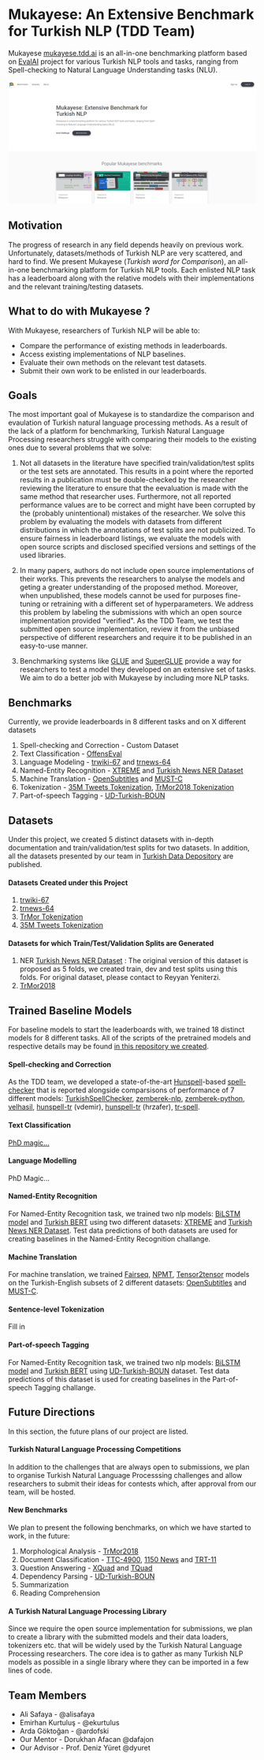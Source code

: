 # Mukayese: An Extensive Benchmark for Turkish NLP (TDD Team)

Mukayese [mukayese.tdd.ai](mukayese.tdd.ai) is an all-in-one  benchmarking platform based on [EvalAI](https://github.com/Cloud-CV/EvalAI) project for various Turkish NLP tools and tasks, ranging from Spell-checking to Natural Language Understanding tasks (NLU).

![Screenshot](./mukayese.png)

## Motivation

The progress of research in any field depends heavily on previous work. Unfortunately, datasets/methods of Turkish NLP are very scattered, and hard to find. We present Mukayese (_Turkish word for Comparison_), an all-in-one benchmarking platform for Turkish NLP tools. Each enlisted NLP task has a leaderboard along with the relative models with their implementations and the relevant training/testing datasets. 

## What to do with Mukayese ?

With Mukayese, researchers of Turkish NLP will be able to:

 - Compare the performance of existing methods in leaderboards.
 - Access existing implementations of NLP baselines.
 - Evaluate their own methods on the relevant test datasets.
 - Submit their own work to be enlisted in our leaderboards.


## Goals

The most important goal of Mukayese is to standardize the comparison and evaulation of Turkish natural language processing methods. As a result of the lack of a platform for benchmarking, Turkish Natural Language Processing researchers struggle with comparing their models to the existing ones due to several problems that we solve:

1. Not all  datasets in the literature have specified train/validation/test splits or the test sets are annotated. This results in a point where the reported results in a publication must be double-checked by the researcher reviewing the literature to ensure that the eevaluation is made with the same method that researcher uses. Furthermore, not all reported performance values are to be correct and might have been corrupted by the (probably unintentional) mistakes of the researcher. We solve this problem by evaluating the models with datasets from different distributions in which the annotations of test splits are not publicized. To ensure fairness in leaderboard listings, we evaluate the models with open source scripts and disclosed specified versions and settings of the used libraries.  

1. In many papers, authors do not include open source implementations of their works. This prevents the researchers to analyse the models and geting a greater understanding of the proposed method. Moreover, when unpublished, these models cannot be used for purposes fine-tuning or retraining with a different set of hyperparameters. We address this problem by labeling the submissions with which an open source implementation provided "verified". As the TDD Team, we test the submitted open source implementation, review it from the unbiased perspective of different researchers and require it to be published in an easy-to-use manner.   

1. Benchmarking systems like [GLUE](https://gluebenchmark.com/) and [SuperGLUE](https://super.gluebenchmark.com/) provide a way for researchers to test a model they developed on an extensive set of tasks. We aim to do a better job with Mukayese by including more NLP tasks.

## Benchmarks

Currently, we provide leaderboards in 8 different tasks and on X different datasets

1. Spell-checking and Correction - Custom Dataset
2. Text Classification - [OffensEval](https://sites.google.com/site/offensevalsharedtask/multilingual)
3. Language Modeling - [trwiki-67](https://data.tdd.ai/#/6bdc4da6-7638-4adc-825b-d101918439bb) and [trnews-64](https://github.com/tdd-ai/trnews-64)
4. Named-Entity Recognition - [XTREME](https://data.tdd.ai/#/204e1373-7a9e-4f76-aa75-7708593cf2dd) and [Turkish News NER Dataset](https://data.tdd.ai/#/0a027105-498c-46f7-9867-2ceeac5e64b7)
5. Machine Translation - [OpenSubtitles](https://opus.nlpl.eu/OpenSubtitles2018.php) and [MUST-C](https://ict.fbk.eu/must-c/)
7. Tokenization - [35M Tweets Tokenization](https://data.tdd.ai/#/ce9ce922-0bc6-4c6a-a887-18c9c534005a), [TrMor2018 Tokenization](https://data.tdd.ai/#/ea35db44-5c42-4a63-b20e-8b19d40c75dc)
8. Part-of-speech Tagging - [UD-Turkish-BOUN](https://github.com/UniversalDependencies/UD_Turkish-BOUN)

<!-- 6. Natural Language Inference - [XNLI](https://github.com/facebookresearch/XNLI) -->

## Datasets

Under this project, we created 5 distinct datasets with in-depth documentation and train/validation/test splits for two datasets. In addition, all the datasets presented by our team in [Turkish Data Depository](https://data.tdd.ai/#/) are published.

#### Datasets Created under this Project

1. [trwiki-67](https://github.com/tdd-ai/trwiki-67)
2. [trnews-64](https://github.com/tdd-ai/trnews-64)
3. [TrMor Tokenization](https://data.tdd.ai/#/ea35db44-5c42-4a63-b20e-8b19d40c75dc)
4. [35M Tweets Tokenization](https://data.tdd.ai/#/ce9ce922-0bc6-4c6a-a887-18c9c534005a)

#### Datasets for which Train/Test/Validation Splits are Generated

1. NER [Turkish News NER Dataset](https://data.tdd.ai/#/0a027105-498c-46f7-9867-2ceeac5e64b7) : The original version of this dataset is proposed as 5 folds, we created train, dev and test splits using this folds. For original dataset, please contact to Reyyan Yeniterzi.
2. [TrMor2018](https://github.com/ai-ku/TrMor2018)

## Trained Baseline Models

For baseline models to start the leaderboards with, we trained 18 distinct models for 8 different tasks. All of the scripts of the  pretrained models and respective details may be found [in this repository we created](https://github.com/tdd-ai/mukayese-baselines). 

#### Spell-checking and Correction

As the TDD team, we developed a state-of-the-art [Hunspell](https://github.com/hunspell/hunspell)-based [spell-checker](https://github.com/tdd-ai/spell-checking-and-correction) that is reported alongside comparsisons of performance of 7 different models:  [TurkishSpellChecker](https://github.com/StarlangSoftware/TurkishSpellChecker-Py), [zemberek-nlp](https://github.com/ahmetaa/zemberek-nlp), [zemberek-python](https://github.com/Loodos/zemberek-python), [velhasil](https://github.com/MiniVelhasil/velhasil), [hunspell-tr](https://github.com/vdemir/hunspell-tr) (vdemir), [hunspell-tr](https://github.com/hrzafer/hunspell-tr) (hrzafer), [tr-spell](https://code.google.com/archive/p/tr-spell/).

#### Text Classification

[PhD magic...](https://github.com/alisafaya/OffensEval2020)

#### Language Modelling

PhD Magic...

#### Named-Entity Recognition

For Named-Entity Recognition task, we trained two nlp models: [BiLSTM model](https://pytorch.org/tutorials/beginner/nlp/advanced_tutorial.html) and [Turkish BERT](https://github.com/stefan-it/turkish-bert) using two different datasets: [XTREME](https://data.tdd.ai/#/204e1373-7a9e-4f76-aa75-7708593cf2dd) and [Turkish News NER Dataset](https://data.tdd.ai/#/0a027105-498c-46f7-9867-2ceeac5e64b7). Test data predictions of both datasets are used for creating baselines in the Named-Entity Recognition challange.

#### Machine Translation

For machine translation, we trained [Fairseq](https://github.com/facebookresearch/fairseq), [NPMT](https://github.com/posenhuang/NPMT), [Tensor2tensor](https://github.com/tensorflow/tensor2tensor#translation) models on the Turkish-English subsets of 2 different datasets: [OpenSubtitles](https://opus.nlpl.eu/OpenSubtitles2018.php) and [MUST-C](https://ict.fbk.eu/must-c/).

#### Sentence-level Tokenization

Fill in

#### Part-of-speech Tagging

For Named-Entity Recognition task, we trained two nlp models: [BiLSTM model](https://pytorch.org/tutorials/beginner/nlp/advanced_tutorial.html) and [Turkish BERT](https://github.com/stefan-it/turkish-bert) using [UD-Turkish-BOUN](https://github.com/UniversalDependencies/UD_Turkish-BOUN) dataset. Test data predictions of this dataset is used for creating baselines in the Part-of-speech Tagging challange.

## Future Directions 

In this section, the future plans of our project are listed. 

#### Turkish Natural Language Processing Competitions

In addition to the challenges that are always open to submissions, we plan to organise Turkish Natural Language Processsing challenges and allow researchers to submit their ideas for contests which, after approval from our team, will be hosted. 

#### New Benchmarks

We plan to present the following benchmarks, on which we have started to work, in the future:

1. Morphological Analysis - [TrMor2018](https://github.com/ai-ku/TrMor2018)
1. Document Classification - [TTC-4900](https://huggingface.co/datasets/ttc4900#dataset-card-for-ttc4900-a-benchmark-data-for-turkish-text-categorization), [1150 News](https://data.tdd.ai/#/d2fe5fc8-2d2f-4fde-aad6-5e4b0dd1c1db) and [TRT-11](https://github.com/gurkan08/datasets/tree/master/trt_11_category)
1. Question Answering - [XQuad](https://github.com/deepmind/xquad) and [TQuad](https://github.com/TQuad/turkish-nlp-qa-dataset)
4. Dependency Parsing - [UD-Turkish-BOUN](https://github.com/UniversalDependencies/UD_Turkish-BOUN)
2. Summarization
3. Reading Comprehension

#### A Turkish Natural Language Processing Library

Since we require the open source implementation for submissions, we plan to create a library with the submitted models and their data loaders, tokenizers etc. that will be widely used by the Turkish Natural Language Processing researchers. The core idea is to gather as many Turkish NLP models as possible in a single library where they can be imported in a few lines of code. 

## Team Members

- Ali Safaya - @alisafaya
- Emirhan Kurtuluş - @ekurtulus
- Arda Göktoğan - @ardofski
- Our Mentor - Dorukhan Afacan @dafajon
- Our Advisor - Prof. Deniz Yüret @dyuret
